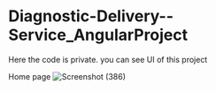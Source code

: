 # Diagnostic-Delivery--Service_AngularProject
Here the code is private. you can see UI of this project

Home page
![Screenshot (386)](https://user-images.githubusercontent.com/66405570/149519706-1224e7fc-95c3-4e33-9061-98ae1127b705.png)
